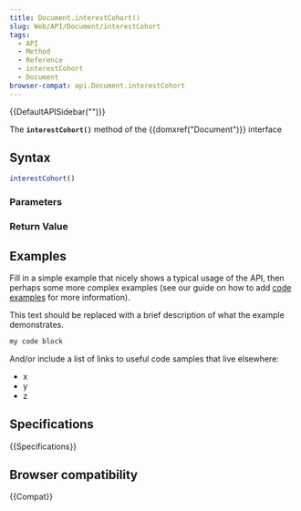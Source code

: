 ```yaml
---
title: Document.interestCohort()
slug: Web/API/Document/interestCohort
tags:
  - API
  - Method
  - Reference
  - interestCohort
  - Document
browser-compat: api.Document.interestCohort
---
```

{{DefaultAPISidebar("")}}

The **`interestCohort()`** method of the {{domxref("Document")}} interface 

## Syntax

```js
interestCohort()
```

### Parameters



### Return Value



## Examples

Fill in a simple example that nicely shows a typical usage of the API, then perhaps some more complex examples (see our guide on how to add [code examples](/en-US/docs/MDN/Contribute/Structures/Code_examples) for more information).

This text should be replaced with a brief description of what the example demonstrates.

```js
my code block
```

And/or include a list of links to useful code samples that live elsewhere:

*   x
*   y
*   z

## Specifications

{{Specifications}}

## Browser compatibility

{{Compat}}

